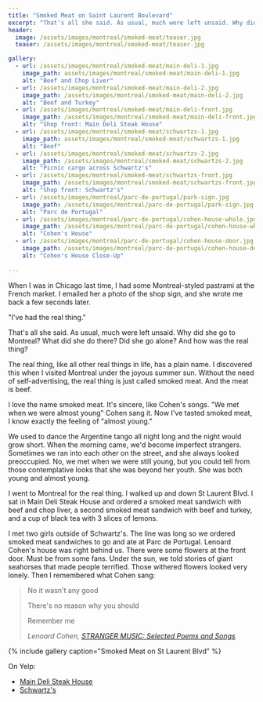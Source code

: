 ```yaml
---
title: "Smoked Meat on Saint Laurent Boulevard"
excerpt: "That’s all she said. As usual, much were left unsaid. Why did she go to Montreal? What did she do there? Did she go alone? And how was the real thing?"
header:
  image: /assets/images/montreal/smoked-meat/teaser.jpg
  teaser: /assets/images/montreal/smoked-meat/teaser.jpg

gallery:
  - url: /assets/images/montreal/smoked-meat/main-deli-1.jpg
    image_path: assets/images/montreal/smoked-meat/main-deli-1.jpg
    alt: "Beef and Chop Liver"
  - url: /assets/images/montreal/smoked-meat/main-deli-2.jpg
    image_path: /assets/images/montreal/smoked-meat/main-deli-2.jpg
    alt: "Beef and Turkey"
  - url: /assets/images/montreal/smoked-meat/main-deli-front.jpg
    image_path: /assets/images/montreal/smoked-meat/main-deli-front.jpg
    alt: "Shop front: Main Deli Steak House"
  - url: /assets/images/montreal/smoked-meat/schwartzs-1.jpg
    image_path: assets/images/montreal/smoked-meat/schwartzs-1.jpg
    alt: "Beef"
  - url: /assets/images/montreal/smoked-meat/schwartzs-2.jpg
    image_path: /assets/images/montreal/smoked-meat/schwartzs-2.jpg
    alt: "Picnic cargo across Schwartz's"
  - url: /assets/images/montreal/smoked-meat/schwartzs-front.jpg
    image_path: /assets/images/montreal/smoked-meat/schwartzs-front.jpg
    alt: "Shop front: Schwartz's"
  - url: /assets/images/montreal/parc-de-portugal/park-sign.jpg
    image_path: /assets/images/montreal/parc-de-portugal/park-sign.jpg
    alt: "Parc de Portugal"
  - url: /assets/images/montreal/parc-de-portugal/cohen-house-whole.jpg
    image_path: /assets/images/montreal/parc-de-portugal/cohen-house-whole.jpg
    alt: "Cohen's House"
  - url: /assets/images/montreal/parc-de-portugal/cohen-house-door.jpg
    image_path: /assets/images/montreal/parc-de-portugal/cohen-house-door.jpg
    alt: "Cohen's House Close-Up"
  
---
```


When I was in Chicago last time, I had some Montreal-styled pastrami at the French market. I emailed her a photo of the shop sign, and she wrote me back a few seconds later. 

"I've had the real thing." 

That's all she said. As usual, much were left unsaid. Why did she go to Montreal? What did she do there? Did she go alone? And how was the real thing? 

The real thing, like all other real things in life, has a plain name. I discovered this when I visited Montreal under the joyous summer sun. Without the need of self-advertising, the real thing is just called smoked meat. And the meat is beef.   

I love the name smoked meat. It's sincere, like Cohen's songs. "We met when we were almost young" Cohen sang it. Now I've tasted smoked meat, I know exactly the feeling of "almost young."

We used to dance the Argentine tango all night long and the night would grow short. When the morning came, we'd become imperfect strangers. Sometimes we ran into each other on the street, and she always looked preoccupied. No, we met when we were still young, but you could tell from those contemplative looks that she was beyond her youth. She was both young and almost young.  

I went to Montreal for the real thing. I walked up and down St Laurent Blvd. I sat in Main Deli Steak House and ordered a smoked meat sandwich with beef and chop liver, a second smoked meat sandwich with beef and turkey, and a cup of black tea with 3 slices of lemons.

I met two girls outside of Schwartz's. The line was long so we ordered smoked meat sandwiches to go and ate at Parc de Portugal. Lenoard Cohen's house was right behind us. There were some flowers at the front door. Must be from some fans. Under the sun, we told stories of giant seahorses that made people terrified. Those withered flowers looked very lonely. Then I remembered what Cohen sang:

> No it wasn't any good 
> 
> There's no reason why you should 
> 
> Remember me
>
> <cite>Lenoard Cohen, [STRANGER MUSIC: Selected Poems and Songs](http://amzn.to/2sbOHdZ)</cite>
 

{% include gallery caption="Smoked Meat on St Laurent Blvd" %}


On Yelp:

* [Main Deli Steak House](https://www.yelp.com/biz/main-deli-steak-house-montréal-3)
* [Schwartz's](https://www.yelp.com/biz/schwartzs-montréal-2)

